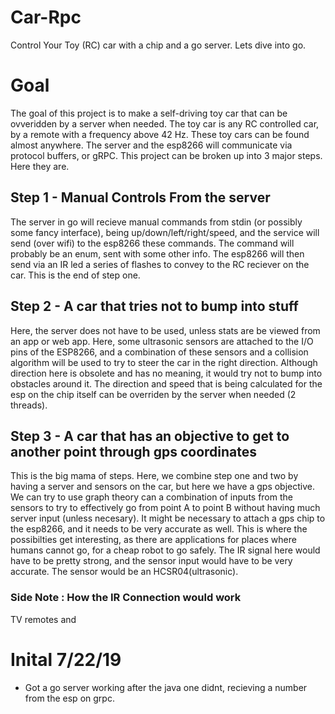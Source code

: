 # Car-Rpc
Control Your Toy (RC) car with a chip and a go server. Lets dive into go.

# Goal
The goal of this project is to make a self-driving toy car that can be ovveridden by a server when needed. The toy car is any
RC controlled car, by a remote with a frequency above 42 Hz. These toy cars can be found almost anywhere. The server and the esp8266 will communicate via protocol buffers, or gRPC.
This project can be broken up into 3 major steps. Here they are.

## Step 1 - Manual Controls From the server
The server in go will recieve manual commands from stdin (or possibly some fancy interface), being up/down/left/right/speed, and 
the service will send (over wifi) to the esp8266 these commands. The command will probably be an enum, sent with some other info. The esp8266 will then send via an IR led a series of flashes to convey to the RC reciever on the car. This is the end of step one.

## Step 2 - A car that tries not to bump into stuff
Here, the server does not have to be used, unless stats are be viewed from an app or web app. Here, some ultrasonic sensors are attached to the I/O pins of the ESP8266, and a combination of these sensors and a collision algorithm will be used to try to steer the car in the right direction. Although direction here is obsolete and has no meaning, it would try not to bump into obstacles around it. The direction and speed that is being calculated for the esp on the chip itself can be overriden by the server when needed (2 threads).

## Step 3 - A car that has an objective to get to another point through gps coordinates
This is the big mama of steps. Here, we combine step one and two by having a server and sensors on the car, but here we have a gps objective. We can try to use graph theory can a combination of inputs from the sensors to try to effectively go from point A to point B without having much server input (unless necesary). It might be necessary to attach a gps chip to the esp8266, and it needs to be very accurate as well. This is where the possibilties get interesting, as there are applications for places where humans cannot go, for a cheap robot to go safely. The IR signal here would have to be pretty strong, and the sensor input would have to be very accurate. The sensor would be an HCSR04(ultrasonic).

### Side Note : How the IR Connection would work
TV remotes and 

# Inital 7/22/19
 - Got a go server working after the java one didnt, recieving a number from the esp on grpc.
